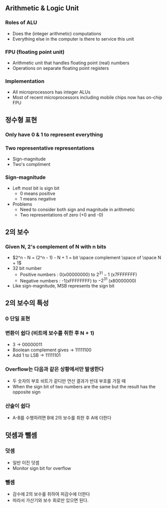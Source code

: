 ## Arithmetic & Logic Unit
### Roles of ALU
- Does the (integer arithmetic) computations
- Everything else in the computer is there to service this unit
### FPU (floating point unit)
- Arithmetic unit that handles floating point (real) numbers
- Operations on separate floating point registers
### Implementation
- All microprocessors has integer ALUs
- Most of recent microprocessors including mobile chips now has on-chip FPU

## 정수형 표현
### Only have 0 & 1 to represent everything
### Two representative representations
- Sign-magnitude
- Two's compliment
### Sign-magnitude
- Left most bit is sign bit
	- 0 means positive
	- 1 means negative
- Problems
	- Need to consider both sign and magnitude in arithmetic
	- Two representations of zero (+0 and -0)

## 2의 보수
### Given N, 2's complement of N with n bits
- $2^n - N = (2^n - 1) - N + 1 =  bit \space complement \space of \space N + 1$
- 32 bit number
	- Positive numbers : 0(x00000000) to $2^{31} - 1$ (x7FFFFFFF)
	- Negative numbers : -1(xFFFFFFFF) to $-2^{31}$ (x80000000)
- Like sign-magnitude, MSB represents the sign bit

## 2의 보수의 특성
### 0 단일 표현
### 변환이 쉽다 (비트에 보수를 취한 후 N + 1)
- 3 -> 00000011
- Boolean complement gives -> 11111100
- Add 1 to LSB -> 11111101
### Overflow는 다음과 같은 상황에서만 발생한다
- 두 숫자의 부호 비트가 같디만 연산 결과가 반대 부호를 가질 때
- When the sign bit of two numbers are the same but the result has the opposite sign
### 산술이 쉽다
- A-B를 수행하려면 B에 2의 보수를 취한 후 A에 더한다

## 덧셈과 뺄셈
### 덧셈
- 일반 이진 덧셈
- Monitor sign bit for overflow
### 뺄셈
- 감수에 2의 보수를 취하여 피감수에 더한다
- 따라서 가산기와 보수 회로만 있으면 된다.